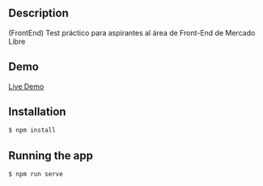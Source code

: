 ## Description

(FrontEnd) Test práctico para aspirantes al área de Front-End de Mercado Libre

## Demo

[Live Demo](http://handlebarsjs.com/)

## Installation

```bash
$ npm install
```

## Running the app

```bash
$ npm run serve
```